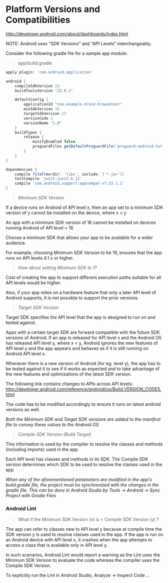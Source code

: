 # Platform Versions and Compatibilities

http://developer.android.com/about/dashboards/index.html

NOTE: Android uses "SDK Versions" and "API Levels" interchangeably.

Consider the following gradle file for a sample app module:

> app/build.gradle

```groovy
apply plugin: 'com.android.application'

android {
    compileSdkVersion 23
    buildToolsVersion "23.0.2"

    defaultConfig {
        applicationId "com.example.droid.browsetext"
        minSdkVersion 16
        targetSdkVersion 23
        versionCode 1
        versionName "1.0"
    }
    buildTypes {
        release {
            minifyEnabled false
            proguardFiles getDefaultProguardFile('proguard-android.txt'), 'proguard-rules.pro'
        }
    }
}

dependencies {
    compile fileTree(dir: 'libs', include: ['*.jar'])
    testCompile 'junit:junit:4.12'
    compile 'com.android.support:appcompat-v7:23.1.1'
}
```

> <i> Minimum SDK Version </i>

If a device runs on Android of API level x, then an app set to a minimum SDK version of y cannot be installed on the device,
where x < y

An app with a minimum SDK version of 16 cannot be installed on devices running Android of API level < 16

Choose a minimum SDK that allows your app to be available for a wider audience. 

For example, choosing Minimum SDK Version to be 16, ensures that the app runs on API levels 4.1.x or higher. 

> <i>How about setting Minimum SDK to 1?</i>

Cost of creating the app to support different execution paths suitable for all API levels would be higher. 

Also, if your app relies on a hardware feature that only a later API level of Android supports, it is not possible to support the prior versions.

> <i> Target SDK Version </i>

Target SDK specifies the API level that the app is designed to run on and tested against. 

Apps with a certain target SDK are forward compatible with the future SDK versions of Android. If an app is released for API level x and the Android OS has released API level y, where x < y, Android ignores the new features of 
API level y and the app appears and behaves as if it is still running on Android API level x. 

Whenever there is a new version of Android (for eg. level y), the app has to be tested against it to see if it works 
as expected and to take advantage of the new features and optimizations of the latest SDK version. 

The following link contains changes to APIs across API levels: http://developer.android.com/reference/android/os/Build.VERSION_CODES.html

The code has to be modified accordingly to ensure it runs on latest android versions as well. 

<i> Both the Minimum SDK and Target SDK versions are added to the manifest file to convey these values to the Android OS </i>

> <i> Compile SDK Version (Build Target) </i>

This information is used by the compiler to resolve the classes and methods (including imports) used in the app. 

Each API level has classes and methods in its SDK. The Compile SDK version determines which SDK to be used to resolve 
the classes used in the app.

<i> When any of the aforementioned parameters are modified in the app's build.gradle file, the project must be synchronized with the changes in the gradle file. This can be done in Android Studio by Tools -> Android -> Sync Project with Gradle Files </i>

### Android Lint

> What if the Minimum SDK Version (x) is < Compile SDK Version (y) ?

The app can refer to classes new to API level y because at compile time the SDK version y is used to resolve classes used in the app. If the app is run on an Android device with API level x, it crashes when the app attempts to access a class that is available only in API level y.

In such scenarios, Android Lint would report a warning as the Lint uses the Minimum SDK Version to evaluate the code whereas the compiler uses the Compile SDK Version. 

To explicitly run the Lint in Android Studio, Analyze -> Inspect Code ...
